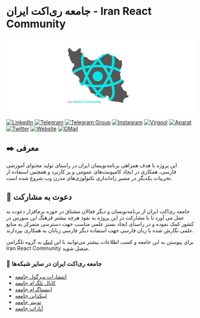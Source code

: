 
&#x202b;
# جامعه ری‌اکت ایران - Iran React Community

<p align="center">
    <a href="https://farsi.dev" target="_blank">
        <img
            src="https://github.com/iran-react-community/.github/blob/main/docs/images/iran-react-community-banner.jpg?raw=true"
        >
    </a>
</p>

[![LinkedIn](https://img.shields.io/badge/linkedin-f0f0f0?&style=for-the-badge&logo=linkedin&logoColor=white&color=0e76a8)](https://www.linkedin.com/company/iran-react-community)
[![Telegram](https://img.shields.io/badge/telegram-f0f0f0?&style=for-the-badge&logoColor=white&logo=telegram)](https://t.me/iran_react)
[![Telegram Group](https://img.shields.io/badge/telegram%20group-17212b?&style=for-the-badge&logoColor=white&logo=telegram)](https://t.me/iran_react_community)
[![Instagram](https://img.shields.io/badge/instagram-c13584?&style=for-the-badge&logoColor=white&logo=instagram)](https://instagram.com/iranreact)
[![Virgool](https://img.shields.io/badge/virgool-075ba7?&style=for-the-badge&logoColor=white)](https://virgool.io/iran-react-community)
[![Aparat](https://img.shields.io/badge/aparat-ed145b?&style=for-the-badge&logoColor=white)](https://www.aparat.com/iran_react)
[![Twitter](https://img.shields.io/badge/twitter-1da1f2?&style=for-the-badge&logoColor=white&logo=twitter)](https://twitter.com/iran_react)
[![Website](https://img.shields.io/badge/website-48605f?&style=for-the-badge&logoColor=white&)](https://iran-react-community.github.io)
[![GMail](https://img.shields.io/badge/gmail-f0f0f0?&style=for-the-badge&logo=gmail&logoColor=white&color=ea4335)](mailto:iran.react.community@gmail.com)

## :black_nib: معرفی
این پروژه با هدف همراهی برنامه‌نویسان ایران در راستای تولید محتوای آموزشی فارسی، همکاری در ایجاد کامپوننت‌های عمومی و پر کاربرد و همچنین استفاده از تجربیات یکدیگر در مسیر راه‌اندازی تکنولوژی‌های مدرن وب شروع شده است.

## :raised_hands: دعوت به مشارکت
جامعه ری‌اکت ایران از  برنامه‌نویسان و دیگر فعالان مشتاق در حوزه نرم‌افزار دعوت به عمل می آورد تا با مشارکت در این پروژه به نفوذ هرچه بیشتر فرهنگ اپن سورس در کشور کمک نموده و در راستای ایجاد بستر علمی مناسب جهت دسترسی متمرکز به منابع علمی نگارش شده با زبان فارسی جهت استفاده دیگر فارسی زبانان به همکاری بپردازند.

برای پیوستن به این جامعه و کسب اطلاعات بیشتر می‌توانید با این [لینک](https://t.me/iran_react_community) به گروه تلگرامی Iran React Community متصل شوید.

### :link: جامعه ری‌اکت ایران در سایر شبکه‌ها
- [انتشارات ویرگول جامعه](https://virgool.io/iran-react-community)
- [کانال تلگرام جامعه](https://t.me/iran_react)
- [اینستاگرام جامعه](https://instagram.com/iranreact)
- [لینکداین جامعه](https://www.linkedin.com/company/iran-react-community)
- [توییتر جامعه](https://twitter.com/iran_react) 
- [آپارات جامعه](https://www.aparat.com/iran_react)

